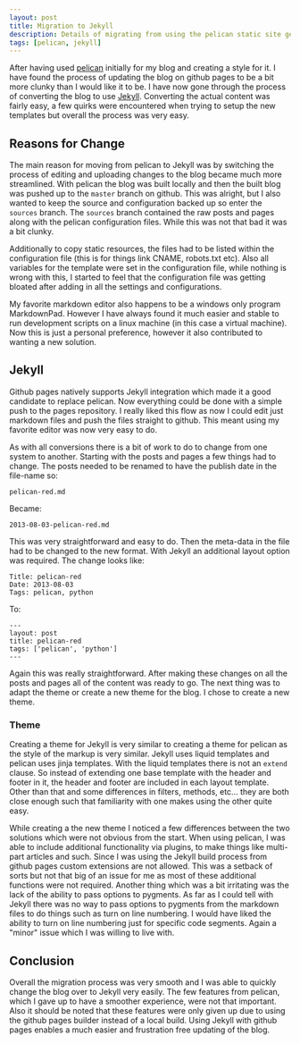 ```yaml
---
layout: post
title: Migration to Jekyll
description: Details of migrating from using the pelican static site generator to using Jekyll + github pages.
tags: [pelican, jekyll]
---
```

After having used [pelican](http://docs.getpelican.com/en/3.3.0/) initially for my blog and creating a style for it.  I have found the process of updating the blog on github pages to be a bit more clunky than I would like it to be.  I have now gone through the process of converting the blog to use [Jekyll](http://jekyllrb.com/).  Converting the actual content was fairly easy, a few quirks were encountered when trying to setup the new templates but overall the process was very easy.

## Reasons for Change
The main reason for moving from pelican to Jekyll was by switching the process of editing and uploading changes to the blog became much more streamlined.  With pelican the blog was built locally and then the built blog was pushed up to the `master` branch on github.  This was alright, but I also wanted to keep the source and configuration backed up so enter the `sources` branch.  The `sources` branch contained the raw posts and pages along with the pelican configuration files.  While this was not that bad it was a bit clunky. 

Additionally to copy static resources, the files had to be listed within the configuration file (this is for things link CNAME, robots.txt etc).  Also all variables for the template were set in the configuration file, while nothing is wrong with this, I started to feel that the configuration file was getting bloated after adding in all the settings and configurations.

My favorite markdown editor also happens to be a windows only program MarkdownPad.  However I have always found it much easier and stable to run development scripts on a linux machine (in this case a virtual machine).  Now this is just a personal preference, however it also contributed to wanting a new solution.

## Jekyll
Github pages natively supports Jekyll integration which made it a good candidate to replace pelican.  Now everything could be done with a simple push to the pages repository.  I really liked this flow as now I could edit just markdown files and push the files straight to github.  This meant using my favorite editor was now very easy to do.  

As with all conversions there is a bit of work to do to change from one system to another.  Starting with the posts and pages a few things had to change.  The posts needed to be renamed to have the publish date in the file-name so:
~~~
pelican-red.md
~~~
Became:
~~~
2013-08-03-pelican-red.md
~~~
This was very straightforward and easy to do.  Then the meta-data in the file had to be changed to the new format.  With Jekyll an additional layout option was required. The change looks like:
~~~
Title: pelican-red
Date: 2013-08-03
Tags: pelican, python
~~~
To:
~~~
---
layout: post
title: pelican-red
tags: ['pelican', 'python']
---
~~~
Again this was really straightforward.  After making these changes on all the posts and pages all of the content was ready to go.  The next thing was to adapt the theme or create a new theme for the blog.  I chose to create a new theme.

### Theme
Creating a theme for Jekyll is very similar to creating a theme for pelican as the style of the markup is very similar.  Jekyll uses liquid templates and pelican uses jinja templates.  With the liquid templates there is not an `extend` clause. So instead of extending one base template with the header and footer in it, the header and footer are included in each layout template.  Other than that and some differences in filters, methods, etc... they are both close enough such that familiarity with one makes using the other quite easy.

While creating a the new theme I noticed a few differences between the two solutions which were not obvious from the start.  When using pelican, I was able to include additional functionality via plugins, to make things like multi-part articles and such.  Since I was using the Jekyll build process from github pages custom extensions are not allowed.  This was a setback of sorts but not that big of an issue for me as most of these additional functions were not required.  Another thing which was a bit irritating was the lack of the ability to pass options to pygments.  As far as I could tell with Jekyll there was no way to pass options to pygments from the markdown files to do things such as turn on line numbering.  I would have liked the ability to turn on line numbering just for specific code segments.  Again a "minor" issue which I was willing to live with.

## Conclusion
Overall the migration process was very smooth and I was able to quickly change the blog over to Jekyll very easily.  The few features from pelican, which I gave up to have a smoother experience, were not that important.  Also it should be noted that these features were only given up due to using the github pages builder instead of a local build.  Using Jekyll with github pages enables a much easier and frustration free updating of the blog.